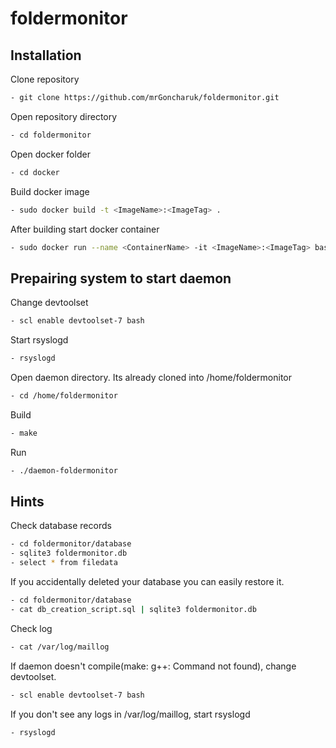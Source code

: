 # foldermonitor

## Installation
Clone repository
```bash
- git clone https://github.com/mrGoncharuk/foldermonitor.git
```
Open repository directory
```bash
- cd foldermonitor
```
Open docker folder
```bash
- cd docker
```
Build docker image
```bash
- sudo docker build -t <ImageName>:<ImageTag> .
```
After building start docker container
```bash
- sudo docker run --name <ContainerName> -it <ImageName>:<ImageTag> bash
```
## Prepairing system to start daemon

Change devtoolset
```bash
- scl enable devtoolset-7 bash
```

Start rsyslogd
```bash
- rsyslogd
```

Open daemon directory. Its already cloned into /home/foldermonitor
```bash
- cd /home/foldermonitor
```

Build
```bash
- make
```

Run
```bash
- ./daemon-foldermonitor
```

## Hints
Check database records
```bash
- cd foldermonitor/database
- sqlite3 foldermonitor.db
- select * from filedata
```

If you accidentally deleted your database you can easily restore it.
```bash
- cd foldermonitor/database
- cat db_creation_script.sql | sqlite3 foldermonitor.db
```

Check log
```bash
- cat /var/log/maillog
```

If daemon doesn't compile(make: g++: Command not found), change devtoolset.
```bash
- scl enable devtoolset-7 bash
```

If you don't see any logs in /var/log/maillog, start rsyslogd
```bash
- rsyslogd
```


